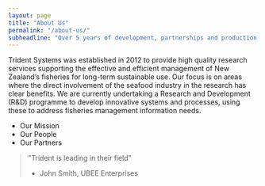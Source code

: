 ```yaml
---
layout: page
title: "About Us"
permalink: "/about-us/"
subheadline: "Over 5 years of development, partnerships and production."
---
```

Trident Systems was established in 2012 to provide high quality research services supporting the
effective and efficient management of New Zealand’s fisheries for long-term sustainable use. Our focus
is on areas where the direct involvement of the seafood industry in the research has clear benefits.
We are currently undertaking a Research and Development (R&D) programme to develop innovative
systems and processes, using these to address fisheries management information needs.

+ Our Mission
+ Our People
+ Our Partners

> "Trident is leading in their field"
> - John Smith, UBEE Enterprises
